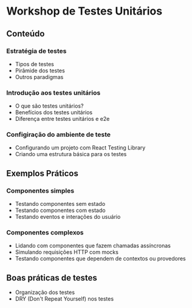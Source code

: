# Workshop de Testes Unitários

## Conteúdo

### Estratégia de testes

- Tipos de testes
- Pirâmide dos testes
- Outros paradigmas

### Introdução aos testes unitários

- O que são testes unitários?
- Benefícios dos testes unitários
- Diferença entre testes unitários e e2e

### Configiração do ambiente de teste

- Configurando um projeto com React Testing Library
- Criando uma estrutura básica para os testes

## Exemplos Práticos

### Componentes simples

- Testando componentes sem estado
- Testando componentes com estado
- Testando eventos e interações do usuário

### Componentes complexos

- Lidando com componentes que fazem chamadas assíncronas
- Simulando requisições HTTP com mocks
- Testando componentes que dependem de contextos ou provedores

## Boas práticas de testes

- Organização dos testes
- DRY (Don't Repeat Yourself) nos testes
